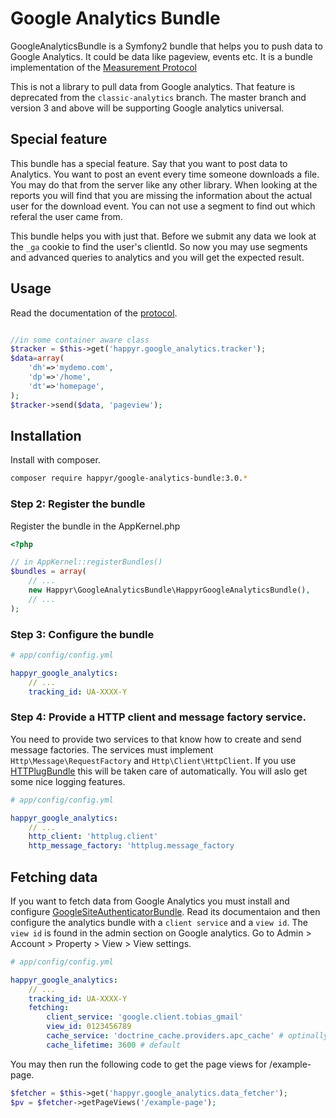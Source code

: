 Google Analytics Bundle
=======================

GoogleAnalyticsBundle is a Symfony2 bundle that helps you to push data to Google Analytics.
It could be data like pageview, events etc. It is a bundle implementation of
the [Measurement Protocol][devguide]

This is not a library to pull data from Google analytics. That feature is deprecated from the `classic-analytics` branch.
The master branch and version 3 and above will be supporting Google analytics universal.

## Special feature

This bundle has a special feature. Say that you want to post data to Analytics. You want to post an event every time someone downloads a file. You may do that from the server like any other library. When looking at the reports you will find that you are missing the information about the actual user for the download event. You can not use a segment to find out which referal the user came from. 

This bundle helps you with just that. Before we submit any data we look at the `_ga` cookie to find the user's clientId. So now you may use segments and advanced queries to analytics and you will get the expected result. 

## Usage

Read the documentation of the [protocol][devguide].

``` php

//in some container aware class
$tracker = $this->get('happyr.google_analytics.tracker');
$data=array(
    'dh'=>'mydemo.com',
    'dp'=>'/home',
    'dt'=>'homepage',
);
$tracker->send($data, 'pageview');

```

## Installation

Install with composer.


``` bash
composer require happyr/google-analytics-bundle:3.0.*
```

### Step 2: Register the bundle

Register the bundle in the AppKernel.php

```php
<?php

// in AppKernel::registerBundles()
$bundles = array(
    // ...
    new Happyr\GoogleAnalyticsBundle\HappyrGoogleAnalyticsBundle(),
    // ...
);
```

### Step 3: Configure the bundle

``` yaml
# app/config/config.yml

happyr_google_analytics:
    // ...
    tracking_id: UA-XXXX-Y
```

### Step 4: Provide a HTTP client and message factory service. 

You need to provide two services to that know how to create and send message factories. The services must implement
`Http\Message\RequestFactory` and `Http\Client\HttpClient`. If you use [HTTPlugBundle](https://github.com/php-http/HttplugBundle)
 this will be taken care of automatically. You will aslo get some nice logging features. 

``` yaml
# app/config/config.yml

happyr_google_analytics:
    // ...
    http_client: 'httplug.client'
    http_message_factory: 'httplug.message_factory
```

## Fetching data

If you want to fetch data from Google Analytics you must install and configure [GoogleSiteAuthenticatorBundle][siteAuth]. Read its documentaion and then configure the analytics bundle with a `client service` and a `view id`. The `view id` is found in the admin section on Google analytics. Go to Admin > Account > Property > View > View settings. 

``` yaml
# app/config/config.yml

happyr_google_analytics:
    // ...
    tracking_id: UA-XXXX-Y
    fetching:
        client_service: 'google.client.tobias_gmail'
        view_id: 0123456789
        cache_service: 'doctrine_cache.providers.apc_cache' # optinally a cache service
        cache_lifetime: 3600 # default
```

You may then run the following code to get the page views for /example-page.

``` php
$fetcher = $this->get('happyr.google_analytics.data_fetcher');
$pv = $fetcher->getPageViews('/example-page');
```


[devguide]: https://developers.google.com/analytics/devguides/collection/protocol/v1/devguide
[siteAuth]: https://github.com/Happyr/GoogleSiteAuthenticatorBundle
